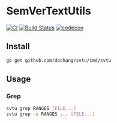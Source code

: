 # SemVerTextUtils

[![CI](https://github.com/dochang/svtu/actions/workflows/ci.yml/badge.svg)](https://github.com/dochang/svtu/actions/workflows/ci.yml)
[![Build Status](https://cloud.drone.io/api/badges/dochang/svtu/status.svg)](https://cloud.drone.io/dochang/svtu)
[![codecov](https://codecov.io/gh/dochang/svtu/branch/master/graph/badge.svg)](https://codecov.io/gh/dochang/svtu)

## Install

```sh
go get github.com/dochang/svtu/cmd/svtu
```

## Usage

### Grep

```sh
svtu grep RANGES [FILE...]
svtu grep -e RANGES ... [FILE...]
```

